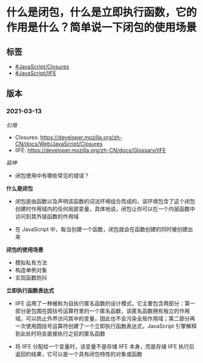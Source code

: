 # 什么是闭包，什么是立即执行函数，它的作用是什么？简单说一下闭包的使用场景

## 标签

- [#JavaScript/Closures](#)
- [#JavaScript/IIFE](#)

## 版本

### 2021-03-13

*引用*

- Closures: https://developer.mozilla.org/zh-CN/docs/Web/JavaScript/Closures
- IIFE: https://developer.mozilla.org/zh-CN/docs/Glossary/IIFE

*延伸*

- 闭包使用中有哪些常见的错误？

**什么是闭包**

- 闭包是由函数以及声明该函数的词法环境组合而成的，该环境包含了这个闭包创建时作用域内的任何局部变量，具体地说，闭包让你可以在一个内层函数中访问到其外层函数的作用域

- 在 JavaScript 中，每当创建一个函数，闭包就会在函数创建的同时被创建出来

**闭包的使用场景**

- 模拟私有方法
- 构造单例对象
- 实现函数防抖

**立即执行函数表达式**

- IIFE 运用了一种被称为自执行匿名函数的设计模式，它主要包含两部分：第一部分是包围在圆括号运算符里的一个匿名函数，该匿名函数拥有独立的作用域，可以防止外界访问其中的变量，因此也不会污染全局作用域；第二部分再一次使用圆括号运算符创建了一个立即执行函数表达式，JavaScript 引擎解释到此处时将会直接执行之前的匿名函数

- 将 IIFE 分配给一个变量时，该变量不是存储 IIFE 本身，而是存储 IIFE 执行后返回的结果，它可以是一个具有闭包特性的对象或函数
